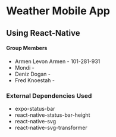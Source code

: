 # Weather Mobile App
## Using React-Native 
#### Group Members
* Armen Levon Armen - 101-281-931
* Mondi - 
* Deniz Dogan - 
* Fred Knoestah - 
### External Dependencies Used
* expo-status-bar
* react-native-status-bar-height
* react-native-svg
* react-native-svg-transformer
